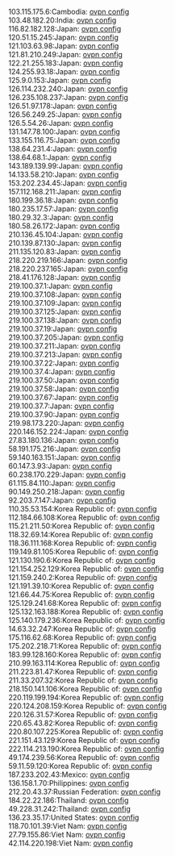 103.115.175.6:Cambodia: [ovpn config](vpn/103_115_175_6.ovpn)  
103.48.182.20:India: [ovpn config](vpn/103_48_182_20.ovpn)  
116.82.182.128:Japan: [ovpn config](vpn/116_82_182_128.ovpn)  
120.51.15.245:Japan: [ovpn config](vpn/120_51_15_245.ovpn)  
121.103.63.98:Japan: [ovpn config](vpn/121_103_63_98.ovpn)  
121.81.210.249:Japan: [ovpn config](vpn/121_81_210_249.ovpn)  
122.21.255.183:Japan: [ovpn config](vpn/122_21_255_183.ovpn)  
124.255.93.18:Japan: [ovpn config](vpn/124_255_93_18.ovpn)  
125.9.0.153:Japan: [ovpn config](vpn/125_9_0_153.ovpn)  
126.114.232.240:Japan: [ovpn config](vpn/126_114_232_240.ovpn)  
126.235.108.237:Japan: [ovpn config](vpn/126_235_108_237.ovpn)  
126.51.97.178:Japan: [ovpn config](vpn/126_51_97_178.ovpn)  
126.56.249.25:Japan: [ovpn config](vpn/126_56_249_25.ovpn)  
126.5.54.26:Japan: [ovpn config](vpn/126_5_54_26.ovpn)  
131.147.78.100:Japan: [ovpn config](vpn/131_147_78_100.ovpn)  
133.155.116.75:Japan: [ovpn config](vpn/133_155_116_75.ovpn)  
138.64.231.4:Japan: [ovpn config](vpn/138_64_231_4.ovpn)  
138.64.68.1:Japan: [ovpn config](vpn/138_64_68_1.ovpn)  
143.189.139.99:Japan: [ovpn config](vpn/143_189_139_99.ovpn)  
14.133.58.210:Japan: [ovpn config](vpn/14_133_58_210.ovpn)  
153.202.234.45:Japan: [ovpn config](vpn/153_202_234_45.ovpn)  
157.112.168.211:Japan: [ovpn config](vpn/157_112_168_211.ovpn)  
180.199.36.18:Japan: [ovpn config](vpn/180_199_36_18.ovpn)  
180.235.17.57:Japan: [ovpn config](vpn/180_235_17_57.ovpn)  
180.29.32.3:Japan: [ovpn config](vpn/180_29_32_3.ovpn)  
180.58.26.172:Japan: [ovpn config](vpn/180_58_26_172.ovpn)  
210.136.45.104:Japan: [ovpn config](vpn/210_136_45_104.ovpn)  
210.139.87.130:Japan: [ovpn config](vpn/210_139_87_130.ovpn)  
211.135.120.83:Japan: [ovpn config](vpn/211_135_120_83.ovpn)  
218.220.219.166:Japan: [ovpn config](vpn/218_220_219_166.ovpn)  
218.220.237.165:Japan: [ovpn config](vpn/218_220_237_165.ovpn)  
218.41.176.128:Japan: [ovpn config](vpn/218_41_176_128.ovpn)  
219.100.37.1:Japan: [ovpn config](vpn/219_100_37_1.ovpn)  
219.100.37.108:Japan: [ovpn config](vpn/219_100_37_108.ovpn)  
219.100.37.109:Japan: [ovpn config](vpn/219_100_37_109.ovpn)  
219.100.37.125:Japan: [ovpn config](vpn/219_100_37_125.ovpn)  
219.100.37.138:Japan: [ovpn config](vpn/219_100_37_138.ovpn)  
219.100.37.19:Japan: [ovpn config](vpn/219_100_37_19.ovpn)  
219.100.37.205:Japan: [ovpn config](vpn/219_100_37_205.ovpn)  
219.100.37.211:Japan: [ovpn config](vpn/219_100_37_211.ovpn)  
219.100.37.213:Japan: [ovpn config](vpn/219_100_37_213.ovpn)  
219.100.37.22:Japan: [ovpn config](vpn/219_100_37_22.ovpn)  
219.100.37.4:Japan: [ovpn config](vpn/219_100_37_4.ovpn)  
219.100.37.50:Japan: [ovpn config](vpn/219_100_37_50.ovpn)  
219.100.37.58:Japan: [ovpn config](vpn/219_100_37_58.ovpn)  
219.100.37.67:Japan: [ovpn config](vpn/219_100_37_67.ovpn)  
219.100.37.7:Japan: [ovpn config](vpn/219_100_37_7.ovpn)  
219.100.37.90:Japan: [ovpn config](vpn/219_100_37_90.ovpn)  
219.98.173.220:Japan: [ovpn config](vpn/219_98_173_220.ovpn)  
220.146.152.224:Japan: [ovpn config](vpn/220_146_152_224.ovpn)  
27.83.180.136:Japan: [ovpn config](vpn/27_83_180_136.ovpn)  
58.191.175.216:Japan: [ovpn config](vpn/58_191_175_216.ovpn)  
59.140.163.151:Japan: [ovpn config](vpn/59_140_163_151.ovpn)  
60.147.3.93:Japan: [ovpn config](vpn/60_147_3_93.ovpn)  
60.238.170.229:Japan: [ovpn config](vpn/60_238_170_229.ovpn)  
61.115.84.110:Japan: [ovpn config](vpn/61_115_84_110.ovpn)  
90.149.250.218:Japan: [ovpn config](vpn/90_149_250_218.ovpn)  
92.203.7.147:Japan: [ovpn config](vpn/92_203_7_147.ovpn)  
110.35.53.154:Korea Republic of: [ovpn config](vpn/110_35_53_154.ovpn)  
112.184.66.108:Korea Republic of: [ovpn config](vpn/112_184_66_108.ovpn)  
115.21.211.50:Korea Republic of: [ovpn config](vpn/115_21_211_50.ovpn)  
118.32.69.14:Korea Republic of: [ovpn config](vpn/118_32_69_14.ovpn)  
118.36.111.168:Korea Republic of: [ovpn config](vpn/118_36_111_168.ovpn)  
119.149.81.105:Korea Republic of: [ovpn config](vpn/119_149_81_105.ovpn)  
121.130.190.6:Korea Republic of: [ovpn config](vpn/121_130_190_6.ovpn)  
121.154.252.129:Korea Republic of: [ovpn config](vpn/121_154_252_129.ovpn)  
121.159.240.2:Korea Republic of: [ovpn config](vpn/121_159_240_2.ovpn)  
121.191.39.10:Korea Republic of: [ovpn config](vpn/121_191_39_10.ovpn)  
121.66.44.75:Korea Republic of: [ovpn config](vpn/121_66_44_75.ovpn)  
125.129.241.68:Korea Republic of: [ovpn config](vpn/125_129_241_68.ovpn)  
125.132.163.188:Korea Republic of: [ovpn config](vpn/125_132_163_188.ovpn)  
125.140.179.236:Korea Republic of: [ovpn config](vpn/125_140_179_236.ovpn)  
14.63.32.247:Korea Republic of: [ovpn config](vpn/14_63_32_247.ovpn)  
175.116.62.68:Korea Republic of: [ovpn config](vpn/175_116_62_68.ovpn)  
175.202.218.71:Korea Republic of: [ovpn config](vpn/175_202_218_71.ovpn)  
183.99.128.160:Korea Republic of: [ovpn config](vpn/183_99_128_160.ovpn)  
210.99.163.114:Korea Republic of: [ovpn config](vpn/210_99_163_114.ovpn)  
211.223.81.47:Korea Republic of: [ovpn config](vpn/211_223_81_47.ovpn)  
211.33.207.32:Korea Republic of: [ovpn config](vpn/211_33_207_32.ovpn)  
218.150.141.106:Korea Republic of: [ovpn config](vpn/218_150_141_106.ovpn)  
220.119.199.194:Korea Republic of: [ovpn config](vpn/220_119_199_194.ovpn)  
220.124.208.159:Korea Republic of: [ovpn config](vpn/220_124_208_159.ovpn)  
220.126.31.57:Korea Republic of: [ovpn config](vpn/220_126_31_57.ovpn)  
220.65.43.82:Korea Republic of: [ovpn config](vpn/220_65_43_82.ovpn)  
220.80.107.225:Korea Republic of: [ovpn config](vpn/220_80_107_225.ovpn)  
221.151.43.129:Korea Republic of: [ovpn config](vpn/221_151_43_129.ovpn)  
222.114.213.190:Korea Republic of: [ovpn config](vpn/222_114_213_190.ovpn)  
49.174.239.56:Korea Republic of: [ovpn config](vpn/49_174_239_56.ovpn)  
59.11.59.120:Korea Republic of: [ovpn config](vpn/59_11_59_120.ovpn)  
187.233.202.43:Mexico: [ovpn config](vpn/187_233_202_43.ovpn)  
136.158.1.70:Philippines: [ovpn config](vpn/136_158_1_70.ovpn)  
212.20.43.37:Russian Federation: [ovpn config](vpn/212_20_43_37.ovpn)  
184.22.22.186:Thailand: [ovpn config](vpn/184_22_22_186.ovpn)  
49.228.31.242:Thailand: [ovpn config](vpn/49_228_31_242.ovpn)  
136.23.35.17:United States: [ovpn config](vpn/136_23_35_17.ovpn)  
118.70.101.39:Viet Nam: [ovpn config](vpn/118_70_101_39.ovpn)  
27.79.155.86:Viet Nam: [ovpn config](vpn/27_79_155_86.ovpn)  
42.114.220.198:Viet Nam: [ovpn config](vpn/42_114_220_198.ovpn)  
